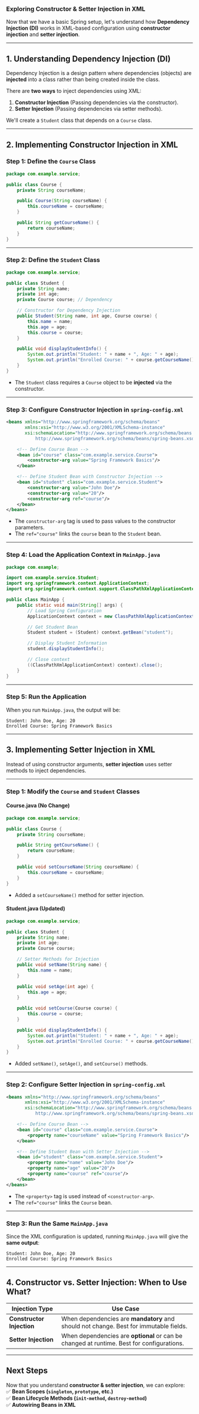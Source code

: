 ### **Exploring Constructor & Setter Injection in XML**  

Now that we have a basic Spring setup, let's understand how **Dependency Injection (DI)** works in XML-based configuration using **constructor injection** and **setter injection**.

---

## **1. Understanding Dependency Injection (DI)**  
Dependency Injection is a design pattern where dependencies (objects) are **injected** into a class rather than being created inside the class.  

There are **two ways** to inject dependencies using XML:  
1. **Constructor Injection** (Passing dependencies via the constructor).  
2. **Setter Injection** (Passing dependencies via setter methods).  

We'll create a `Student` class that depends on a `Course` class.

---

## **2. Implementing Constructor Injection in XML**  

### **Step 1: Define the `Course` Class**
```java
package com.example.service;

public class Course {
    private String courseName;

    public Course(String courseName) {
        this.courseName = courseName;
    }

    public String getCourseName() {
        return courseName;
    }
}
```

---

### **Step 2: Define the `Student` Class**
```java
package com.example.service;

public class Student {
    private String name;
    private int age;
    private Course course; // Dependency

    // Constructor for Dependency Injection
    public Student(String name, int age, Course course) {
        this.name = name;
        this.age = age;
        this.course = course;
    }

    public void displayStudentInfo() {
        System.out.println("Student: " + name + ", Age: " + age);
        System.out.println("Enrolled Course: " + course.getCourseName());
    }
}
```
- The `Student` class requires a `Course` object to be **injected** via the constructor.

---

### **Step 3: Configure Constructor Injection in `spring-config.xml`**
```xml
<beans xmlns="http://www.springframework.org/schema/beans"
       xmlns:xsi="http://www.w3.org/2001/XMLSchema-instance"
       xsi:schemaLocation="http://www.springframework.org/schema/beans
           http://www.springframework.org/schema/beans/spring-beans.xsd">

    <!-- Define Course Bean -->
    <bean id="course" class="com.example.service.Course">
        <constructor-arg value="Spring Framework Basics"/>
    </bean>

    <!-- Define Student Bean with Constructor Injection -->
    <bean id="student" class="com.example.service.Student">
        <constructor-arg value="John Doe"/>
        <constructor-arg value="20"/>
        <constructor-arg ref="course"/>
    </bean>
</beans>
```
- The `constructor-arg` tag is used to pass values to the constructor parameters.
- The `ref="course"` links the `course` bean to the `Student` bean.

---

### **Step 4: Load the Application Context in `MainApp.java`**
```java
package com.example;

import com.example.service.Student;
import org.springframework.context.ApplicationContext;
import org.springframework.context.support.ClassPathXmlApplicationContext;

public class MainApp {
    public static void main(String[] args) {
        // Load Spring Configuration
        ApplicationContext context = new ClassPathXmlApplicationContext("spring-config.xml");

        // Get Student Bean
        Student student = (Student) context.getBean("student");

        // Display Student Information
        student.displayStudentInfo();

        // Close context
        ((ClassPathXmlApplicationContext) context).close();
    }
}
```
---

### **Step 5: Run the Application**
When you run `MainApp.java`, the output will be:
```
Student: John Doe, Age: 20
Enrolled Course: Spring Framework Basics
```

---

## **3. Implementing Setter Injection in XML**  

Instead of using constructor arguments, **setter injection** uses setter methods to inject dependencies.

---

### **Step 1: Modify the `Course` and `Student` Classes**  
#### **Course.java (No Change)**
```java
package com.example.service;

public class Course {
    private String courseName;

    public String getCourseName() {
        return courseName;
    }

    public void setCourseName(String courseName) {
        this.courseName = courseName;
    }
}
```
- Added a `setCourseName()` method for setter injection.

#### **Student.java (Updated)**
```java
package com.example.service;

public class Student {
    private String name;
    private int age;
    private Course course;

    // Setter Methods for Injection
    public void setName(String name) {
        this.name = name;
    }

    public void setAge(int age) {
        this.age = age;
    }

    public void setCourse(Course course) {
        this.course = course;
    }

    public void displayStudentInfo() {
        System.out.println("Student: " + name + ", Age: " + age);
        System.out.println("Enrolled Course: " + course.getCourseName());
    }
}
```
- Added `setName()`, `setAge()`, and `setCourse()` methods.

---

### **Step 2: Configure Setter Injection in `spring-config.xml`**
```xml
<beans xmlns="http://www.springframework.org/schema/beans"
       xmlns:xsi="http://www.w3.org/2001/XMLSchema-instance"
       xsi:schemaLocation="http://www.springframework.org/schema/beans
           http://www.springframework.org/schema/beans/spring-beans.xsd">

    <!-- Define Course Bean -->
    <bean id="course" class="com.example.service.Course">
        <property name="courseName" value="Spring Framework Basics"/>
    </bean>

    <!-- Define Student Bean with Setter Injection -->
    <bean id="student" class="com.example.service.Student">
        <property name="name" value="John Doe"/>
        <property name="age" value="20"/>
        <property name="course" ref="course"/>
    </bean>
</beans>
```
- The `<property>` tag is used instead of `<constructor-arg>`.
- The `ref="course"` links the `Course` bean.

---

### **Step 3: Run the Same `MainApp.java`**
Since the XML configuration is updated, running `MainApp.java` will give the **same output**:
```
Student: John Doe, Age: 20
Enrolled Course: Spring Framework Basics
```

---

## **4. Constructor vs. Setter Injection: When to Use What?**
| Injection Type | Use Case |
|---------------|---------|
| **Constructor Injection** | When dependencies are **mandatory** and should not change. Best for immutable fields. |
| **Setter Injection** | When dependencies are **optional** or can be changed at runtime. Best for configurations. |

---

## **Next Steps**
Now that you understand **constructor & setter injection**, we can explore:  
✅ **Bean Scopes (`singleton`, `prototype`, etc.)**  
✅ **Bean Lifecycle Methods (`init-method`, `destroy-method`)**  
✅ **Autowiring Beans in XML**  

